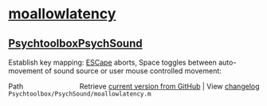 # [moallowlatency](moallowlatency)
## [Psychtoolbox](Psychtoolbox)[PsychSound](PsychSound)

Establish key mapping: [ESCape](ESCape) aborts, Space toggles between auto-  
movement of sound source or user mouse controlled movement:  




<div class="code_header" style="text-align:right;">
  <span style="float:left;">Path&nbsp;&nbsp;</span> <span class="counter">Retrieve <a href=
  "https://raw.github.com/Psychtoolbox-3/Psychtoolbox-3/beta/Psychtoolbox/PsychSound/moallowlatency.m">current version from GitHub</a> | View <a href=
  "https://github.com/Psychtoolbox-3/Psychtoolbox-3/commits/beta/Psychtoolbox/PsychSound/moallowlatency.m">changelog</a></span>
</div>
<div class="code">
  <code>Psychtoolbox/PsychSound/moallowlatency.m</code>
</div>

